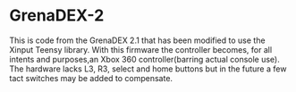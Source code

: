 # GrenaDEX-2
This is code from the GrenaDEX 2.1 that has been modified to use the Xinput Teensy library. With this firmware the controller becomes, for all intents and purposes,an Xbox 360 controller(barring actual console use). The hardware lacks L3, R3, select and home buttons but in the future a few tact switches may be added to compensate.
